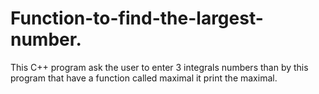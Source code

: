 # Function-to-find-the-largest-number.
This C++ program ask the user to enter 3 integrals numbers than by this program that have a function called maximal it print the maximal.

